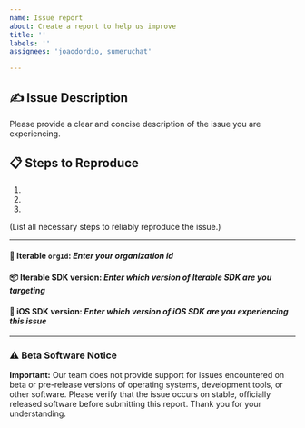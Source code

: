 ```yaml
---
name: Issue report
about: Create a report to help us improve
title: ''
labels: ''
assignees: 'joaodordio, sumeruchat'

---
```


## ✍️ Issue Description

Please provide a clear and concise description of the issue you are experiencing.

## 📋 Steps to Reproduce
1.  
2.  
3.  
(List all necessary steps to reliably reproduce the issue.)

---

#### 👤 Iterable `orgId`: _Enter your organization id_
#### 📦 Iterable SDK version: _Enter which version of Iterable SDK are you targeting_
#### 📲 iOS SDK version: _Enter which version of iOS SDK are you experiencing this issue_ 


---




### ⚠️ Beta Software Notice

**Important:** Our team does not provide support for issues encountered on beta or pre-release versions of operating systems, development tools, or other software. Please verify that the issue occurs on stable, officially released software before submitting this report. Thank you for your understanding. 